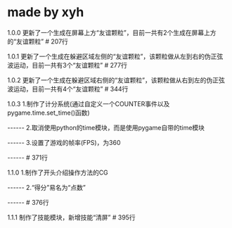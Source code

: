 # made by xyh

1.0.0   更新了一个生成在屏幕上方“友谊颗粒”，目前一共有2个生成在屏幕上方的“友谊颗粒” # 207行

1.0.1   更新了一个生成在躲避区域左侧的“友谊颗粒”，该颗粒做从左到右的伪正弦波运动，目前一共有3个“友谊颗粒” # 277行

1.0.2   更新了一个生成在躲避区域右侧的“友谊颗粒”，该颗粒做从右到左的伪正弦波运动，目前一共有4个“友谊颗粒” # 344行

1.0.3   1.制作了计分系统(通过自定义一个COUNTER事件以及pygame.time.set_time()函数)

------  2.取消使用python的time模块，而是使用pygame自带的time模块

------  3.设置了游戏的帧率(FPS)，为360

------  # 371行

1.1.0   1.制作了开头介绍操作方法的CG

------  2.“得分”易名为“点数”

------  # 376行

1.1.1   制作了技能模块，新增技能“清屏” # 395行